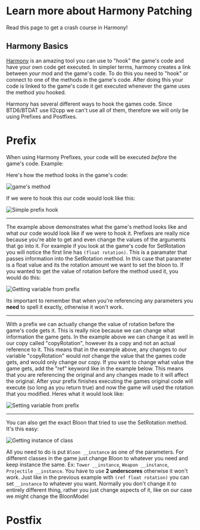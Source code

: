 # Learn more about Harmony Patching
Read this page to get a crash course in Harmony!


## Harmony Basics
[Harmony](https://harmony.pardeike.net/index.html) is an amazing tool you can use to "hook" the game's code and have your own code get executed. In simpler terms, harmony creates a link between *your* mod and the game's code. To do this you need to "hook" or connect to one of the methods in the game's code. After doing this your code is linked to the game's code it get executed whenever the game uses the method you hooked.

Harmony has several different ways to hook the games code. Since BTD6/BTDAT use Il2cpp we can't use all of them, therefore we will only be using Prefixes and Postfixes.

# Prefix
When using Harmony Prefixes, your code will be executed *before* the game's code. 
Example:

Here's how the method looks in the game's code:

![game's method](https://media.discordapp.net/attachments/619054151967703061/759598286834499584/unknown.png?width=561&height=147)

If we were to hook this our code would look like this:

![Simple prefix hook](https://media.discordapp.net/attachments/619054151967703061/759600555638784000/unknown.png?width=1246&height=270)

---

The example above demonstrates what the game's method looks like and what our code would look like if we were to hook it. Prefixes are really nice because you're able to get and even change the values of the arguments that go into it. For example if you look at the game's code for SetRotation you will notice the first line has `(float rotation)`. This is a paramater that passes information into the SetRotation method. In this case that parameter is a float value and its the rotation amount we want to set the bloon to. If you wanted to get the value of rotation before the method used it, you would do this:

![Getting variable from prefix](https://media.discordapp.net/attachments/619054151967703061/759600766880317480/unknown.png?width=1257&height=297)

Its important to remember that when you're referencing any parameters you **need** to spell it exactly, otherwise it won't work.

---

With a prefix we can actually change the value of rotation before the game's code gets it. This is really nice because we can change what information the game gets. In the example above we can change it as well in our copy called "copyRotation", however its a copy and not an actual reference to it. This means that in the example above, any changes to our variable "copyRotation" would *not* change the value that the games code gets, and would only change our copy. If you want to change what value the game gets, add the "ref" keyword like in the example below. This means that you are referencing the original and any changes made to it will affect the original. After your prefix finishes executing the games original code will execute (so long as you return true) and now the game will used the rotation that you modified. Heres what it would look like:

![Setting variable from prefix](https://media.discordapp.net/attachments/619054151967703061/759600942353350696/unknown.png?width=1266&height=301)

---

You can also get the exact Bloon that tried to use the SetRotation method. It's this easy:

![Getting instance of class](https://media.discordapp.net/attachments/619054151967703061/759601132162514954/unknown.png?width=1246&height=282)


All you need to do is put `Bloon __instance` as one of the parameters. For different classes in the game just change Bloon to whatever you need and keep instance the same. Ex: `Tower __instance`,  `Weapon __instance`, `Projectile __instance`. You have to use **2 underscores** otherwise it won't work. Just like in the previous example with `(ref float rotation)` you can set `__instance` to whatever you want. Normally you don't change it to entirely different thing, rather you just change aspects of it, like on our case we might change the BloonModel

# Postfix
